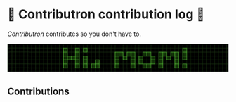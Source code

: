 # 🤖 Contributron contribution log 🤖

*Contributron* contributes so you don't have to.

![Hi, mom!](./hi-mom.png)

## Contributions
